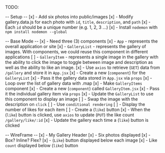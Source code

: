 TODO:

-- Setup --
    [x] - Add six photos into public/images
    [x] - Modify gallery.data.js for each photo with `id`, `title`, `description`, and `path`
        [x] - Each `id` should be a unique number (e.g. 1, 2, 3 ...)
    [x] - Install `nodemon` with `npm install nodemon --global`

-- Base Mode --
    [x] - Need three (3) components
        [x] - `App` - represents the overall application or site 
        [x] - `GalleryList` - represents the gallery of images. With components, we could reuse this component in different applications
        [ ] - `GalleryItem` - represents a single image in the gallery with the ability to click the image to toggle between image and description as well as the ability to like an image.
    [x] - Use `axios` to retrieve (`GET`) data from `/gallery` and store it in `App.jsx`
    [x] - Create a new (`component`) for the `GalleryList`
        [x] - Pass it the gallery data stored in `App.jsx` via `props`
            [x] - Loop over the list of gallery data with .map
            [x] - Make `GalleryItems` component
    [x] - Create a new (`component`) called `GalleryItem.jsx`
        [x] - Pass it the individual gallery item via `props`
            [x] - Update the `GalleryList` to use this component to display an image
            [ ] - Swap the image with the description on `click`
            [ ] - Use `conditional rendering`
            [ ] - Display the number of likes for each item
                [ ] - Create a (`like`) button
            [x] - When the (`like`) button is clicked, use `axios` to update (`PUT`) the like count `/gallery/like/:id`
            [x] - Update the gallery each time a (`like`) button is clicked

-- WireFrame --
    [x] - My Gallery Header
    [x] - Six photos displayed
        [x] - Box? Inline? Flex?
        [x] - (`Like`) button displayed below each image
        [x] - Like `count` displayed below (`like`) button 